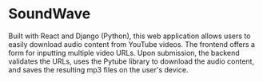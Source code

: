 # SoundWave
Built with React and Django (Python), this web application allows users to easily download audio content from YouTube videos. The frontend offers a form for inputting multiple video URLs. Upon submission, the backend validates the URLs, uses the Pytube library to download the audio content, and saves the resulting mp3 files on the user's device.
